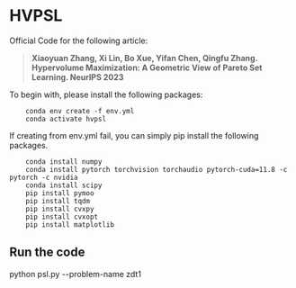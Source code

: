 
# HVPSL

Official Code for the following article: 

> **Xiaoyuan Zhang, Xi Lin, Bo Xue, Yifan Chen, Qingfu Zhang. Hypervolume Maximization: A Geometric View of Pareto Set Learning. NeurIPS 2023** <br/>

To begin with, please install the following packages:

``` 
    conda env create -f env.yml
    conda activate hvpsl
```

If creating from env.yml fail, you can simply pip install the following packages. 

``` 
    conda install numpy 
    conda install pytorch torchvision torchaudio pytorch-cuda=11.8 -c pytorch -c nvidia
    conda install scipy
    pip install pymoo
    pip install tqdm
    pip install cvxpy
    pip install cvxopt
    pip install matplotlib
```


## Run the code
python psl.py --problem-name zdt1
